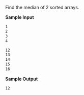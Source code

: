 Find the median of 2 sorted arrays.

**Sample Input**

```markdown
1
2
3
4

12
13
14
15
16
```

**Sample Output**

```markdown
12
```
